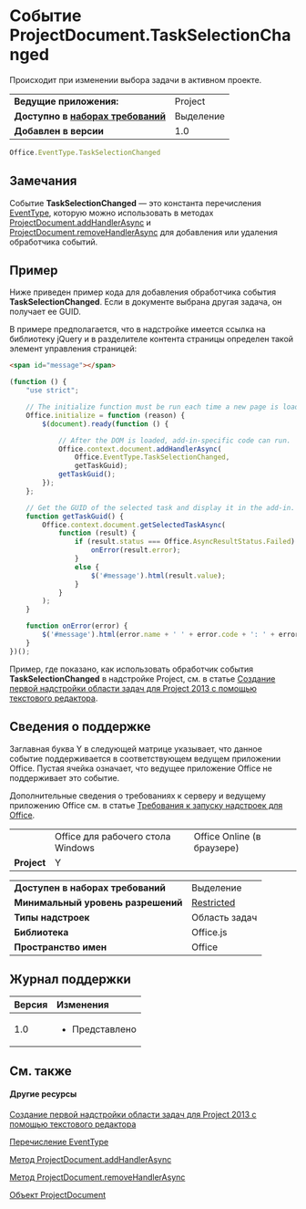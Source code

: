 
# Событие ProjectDocument.TaskSelectionChanged
Происходит при изменении выбора задачи в активном проекте.

|||
|:-----|:-----|
|**Ведущие приложения:**|Project|
|**Доступно в [наборах требований](../../docs/overview/specify-office-hosts-and-api-requirements.md)**|Выделение|
|**Добавлен в версии**|1.0|

```js
Office.EventType.TaskSelectionChanged
```


## Замечания

 Событие **TaskSelectionChanged** — это константа перечисления [EventType](../../reference/shared/eventtype-enumeration.md), которую можно использовать в методах [ProjectDocument.addHandlerAsync](../../reference/shared/projectdocument.addhandlerasync.md) и [ProjectDocument.removeHandlerAsync](../../reference/shared/projectdocument.removehandlerasync.md) для добавления или удаления обработчика событий.


## Пример

Ниже приведен пример кода для добавления обработчика события **TaskSelectionChanged**. Если в документе выбрана другая задача, он получает ее GUID.

В примере предполагается, что в надстройке имеется ссылка на библиотеку jQuery и в разделителе контента страницы определен такой элемент управления страницей:




```HTML
<span id="message"></span>
```




```js
(function () {
    "use strict";

    // The initialize function must be run each time a new page is loaded.
    Office.initialize = function (reason) {
        $(document).ready(function () {

            // After the DOM is loaded, add-in-specific code can run.
            Office.context.document.addHandlerAsync(
                Office.EventType.TaskSelectionChanged,
                getTaskGuid);
            getTaskGuid();
        });
    };

    // Get the GUID of the selected task and display it in the add-in.
    function getTaskGuid() {
        Office.context.document.getSelectedTaskAsync(
            function (result) {
                if (result.status === Office.AsyncResultStatus.Failed) {
                    onError(result.error);
                }
                else {
                    $('#message').html(result.value);
                }
            }
        );
    }

    function onError(error) {
        $('#message').html(error.name + ' ' + error.code + ': ' + error.message);
    }
})();
```

Пример, где показано, как использовать обработчик события **TaskSelectionChanged** в надстройке Project, см. в статье [Создание первой надстройки области задач для Project 2013 с помощью текстового редактора](../../docs/project/create-your-first-task-pane-add-in-for-project-by-using-a-text-editor.md).


## Сведения о поддержке


Заглавная буква Y в следующей матрице указывает, что данное событие поддерживается в соответствующем ведущем приложении Office. Пустая ячейка означает, что ведущее приложение Office не поддерживает это событие.

Дополнительные сведения о требованиях к серверу и ведущему приложению Office см. в статье [Требования к запуску надстроек для Office](../../docs/overview/requirements-for-running-office-add-ins.md).


||||
|:-----|:-----|:-----|
||Office для рабочего стола Windows|Office Online (в браузере)|
|**Project**|Y||

|||
|:-----|:-----|
|**Доступен в наборах требований**|Выделение|
|**Минимальный уровень разрешений**|[Restricted](../../docs/develop/requesting-permissions-for-api-use-in-content-and-task-pane-add-ins.md)|
|**Типы надстроек**|Область задач|
|**Библиотека**|Office.js|
|**Пространство имен**|Office|

## Журнал поддержки



|**Версия**|**Изменения**|
|:-----|:-----|
|1.0|<ul><li>Представлено</li></ul>|

## См. также



#### Другие ресурсы


[Создание первой надстройки области задач для Project 2013 с помощью текстового редактора](../../docs/project/create-your-first-task-pane-add-in-for-project-by-using-a-text-editor.md)
[Перечисление EventType](../../reference/shared/eventtype-enumeration.md)
[Метод ProjectDocument.addHandlerAsync](../../reference/shared/projectdocument.addhandlerasync.md)
[Метод ProjectDocument.removeHandlerAsync](../../reference/shared/projectdocument.removehandlerasync.md)
[Объект ProjectDocument](../../reference/shared/projectdocument.projectdocument.md)
